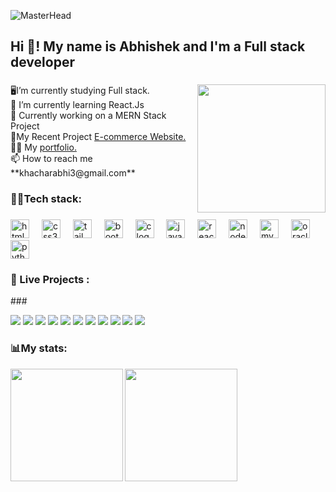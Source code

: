 ![MasterHead](https://cubettech.com/wp-content/uploads/2021/05/WEB-Full-Stack-Developer.jpg)
<h2 align="left">Hi 👋! My name is Abhishek and I'm a Full stack developer</h2>

###

<img align="right" height="205" src="https://miro.medium.com/v2/resize:fit:940/1*CAo2phLhkEynY4Cx8uILpA.png"  />

###

<p align="left">🖥️I’m currently studying Full stack.<br>🌿 I’m currently learning React.Js<br>🏢 Currently working on a MERN Stack Project<br>🔭My Recent Project <a href="https://abhishekx1212.github.io/cobbler/">E-commerce Website.</a><br>👨‍💻 My <a href="https://abhishekx1212.github.io/portfolio-3/">portfolio.</a><br>📫 How to reach me **khacharabhi3@gmail.com**</p>

###

<h3 align="left">🧑‍💻Tech stack:</h3>

###

<div align="left">
  <img src="https://img.shields.io/badge/HTML5-E34F26?logo=html5&logoColor=white&style=for-the-badge" height="30" alt="html5 logo"  />
  <img width="12" />
  <img src="https://img.shields.io/badge/CSS3-1572B6?logo=css3&logoColor=white&style=for-the-badge" height="30" alt="css3 logo"  />
  <img width="12" />
  <img src="https://img.shields.io/badge/Tailwind CSS-06B6D4?logo=tailwindcss&logoColor=black&style=for-the-badge" height="30" alt="tailwindcss logo"  />
  <img width="12" />
  <img src="https://img.shields.io/badge/Bootstrap-7952B3?logo=bootstrap&logoColor=white&style=for-the-badge" height="30" alt="bootstrap logo"  />
  <img width="12" />
  <img src="https://img.shields.io/badge/C-A8B9CC?logo=c&logoColor=black&style=for-the-badge" height="30" alt="c logo"  />
  <img width="12" />
  <img src="https://img.shields.io/badge/JavaScript-F7DF1E?logo=javascript&logoColor=black&style=for-the-badge" height="30" alt="javascript logo"  />
  <img width="12" />
  <img src="https://img.shields.io/badge/React-61DAFB?logo=react&logoColor=black&style=for-the-badge" height="30" alt="react logo"  />
  <img width="12" />
  <img src="https://img.shields.io/badge/Node.js-339933?logo=nodedotjs&logoColor=white&style=for-the-badge" height="30" alt="nodejs logo"  />
  <img width="12" />
  <img src="https://img.shields.io/badge/MySQL-4479A1?logo=mysql&logoColor=white&style=for-the-badge" height="30" alt="mysql logo"  />
  <img width="12" />
  <img src="https://img.shields.io/badge/Oracle-F80000?logo=oracle&logoColor=white&style=for-the-badge" height="30" alt="oracle logo"  />
  <img width="12" />
  <img src="https://img.shields.io/badge/Python-3776AB?logo=python&logoColor=white&style=for-the-badge" height="30" alt="python logo"  />
</div>

<h3 align="left">🚀 Live Projects :</h3>
### 

<a target="_blank" href=""><img src="https://img.shields.io/badge/html-HTML5-orange?style=for-the-badge&logo=html5"/></a>
<a target="_blank" href=""><img src="https://img.shields.io/badge/html-React%20Tailwind-blue?style=for-the-badge&logo=html5"/></a>
<a target="_blank" href=""><img src="https://img.shields.io/badge/css-Projects-yellow?style=for-the-badge&logo=css3"/></a>
<a target="_blank" href=""><img src="https://img.shields.io/badge/css-React%20Tailwind-blue?style=for-the-badge&logo=css3"/></a>
<a target="_blank" href=""><img src="https://img.shields.io/badge/jquery-React%20Tailwind-blue?style=for-the-badge&logo=jquery"/></a>
<a target="_blank" href=""><img src="https://img.shields.io/badge/bootstrap-Bootstrap-563D7C?style=for-the-badge&logo=bootstrap"/></a>
<a target="_blank" href=""><img src="https://img.shields.io/badge/bootstrap-CSS3-blue?style=for-the-badge&logo=bootstrap"/></a>
<a target="_blank" href=""><img src="https://img.shields.io/badge/tailwind-CSS3-blue?style=for-the-badge&logo=tailwind"/></a>
<a target="_blank" href=""><img src="https://img.shields.io/badge/javascript-Bootstrap-563D7C?style=for-the-badge&logo=javascript"/></a>
<a target="_blank" href=""><img src="https://img.shields.io/badge/javascript-HTML-orange?style=for-the-badge&logo=javascript"/></a>
<a target="_blank" href=""><img src="https://img.shields.io/badge/dsa-HTML5-orange?style=for-the-badge&logo=dsa"/></a>


###

<h3 align="left">📊My stats:</h3>
<a href="https://github.com/abhishek121205">
  <img height=180em align="left"  src="https://github-readme-stats.vercel.app/api/top-langs?username=abhishek121205&layout=compact&langs_count=8&theme=tokyonight" />
</a> 
<a href="https://github.com/abhishek121205">
  <img height=180em src="https://github-readme-streak-stats.herokuapp.com/?user=abhishek121205&layout=compact&langs_count=8&theme=tokyonight" />
</a> 
